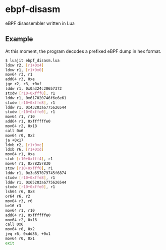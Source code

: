 # ebpf-disasm

eBPF disassembler written in Lua

## Example

At this moment, the program decodes a prefixed eBPF dump in hex format.

```bash
$ luajit ebpf_disasm.lua
ldxw r2, [r1+0x4]
ldxw r1, [r1+0x0]
mov64 r3, r1
add64 r3, 0xe
jge r2, r3, +0xf
lddw r1, 0x0a324c20657372
stxdw [r10+0xfff0], r1
lddw r1, 0x617020746f6e6e61
stxdw [r10+0xffe8], r1
lddw r1, 0x43203a6775626544
stxdw [r10+0xffe0], r1
mov64 r1, r10
add64 r1, 0xffffffe0
mov64 r2, 0x18
call 0x6
mov64 r0, 0x2
ja +0x17
ldxb r2, [r1+0xc]
ldxb r6, [r1+0xd]
mov64 r1, 0xa
stxh [r10+0xfff4], r1
mov64 r1, 0x78257830
stxw [r10+0xfff0], r1
lddw r1, 0x3a657079745f6874
stxdw [r10+0xffe8], r1
lddw r1, 0x65203a6775626544
stxdw [r10+0xffe0], r1
lsh64 r6, 0x8
or64 r6, r2
mov64 r3, r6
be16 r3
mov64 r1, r10
add64 r1, 0xffffffe0
mov64 r2, 0x16
call 0x6
mov64 r0, 0x2
jeq r6, 0xdd86, +0x1
mov64 r0, 0x1
exit
```
